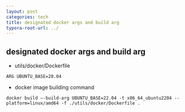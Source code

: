 ```yaml
---
layout: post
categories: tech
title: designated docker args and build arg
typora-root-url: ../
---
```

## designated docker args and build arg


- utils/docker/Dockerfile

```
ARG UBUNTU_BASE=20.04
```

- docker image building command
```shell
docker build –-build-arg UBUNTU_BASE=22.04 -t x86_64_ubuntu2204 --platform=linux/amd64 -f ./utils/docker/Dockerfile .
```